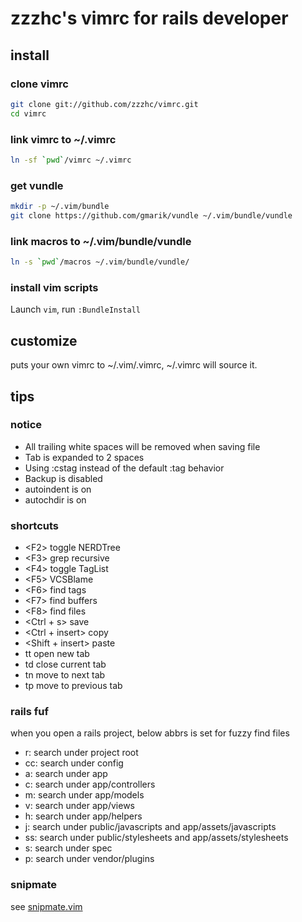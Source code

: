 # zzzhc's vimrc for rails developer

## install

### clone vimrc

``` sh
git clone git://github.com/zzzhc/vimrc.git
cd vimrc
```

### link vimrc to ~/.vimrc

``` sh
ln -sf `pwd`/vimrc ~/.vimrc
```

### get vundle

``` sh
mkdir -p ~/.vim/bundle
git clone https://github.com/gmarik/vundle ~/.vim/bundle/vundle
```

### link macros to ~/.vim/bundle/vundle

``` sh
ln -s `pwd`/macros ~/.vim/bundle/vundle/
```

### install vim scripts

Launch `vim`, run `:BundleInstall`

## customize

puts your own vimrc to ~/.vim/.vimrc, ~/.vimrc will source it.

## tips

### notice

* All trailing white spaces will be removed when saving file
* Tab is expanded to 2 spaces
* Using :cstag instead of the default :tag behavior
* Backup is disabled
* autoindent is on
* autochdir is on

### shortcuts

* \<F2> toggle NERDTree
* \<F3> grep recursive
* \<F4> toggle TagList
* \<F5> VCSBlame
* \<F6> find tags
* \<F7> find buffers
* \<F8> find files
* \<Ctrl + s> save
* \<Ctrl + insert> copy
* \<Shift + insert> paste
* tt open new tab
* td close current tab
* tn move to next tab
* tp move to previous tab

### rails fuf

when you open a rails project, below abbrs is set for fuzzy find files

* r: search under project root
* cc: search under config
* a: search under app
* c: search under app/controllers
* m: search under app/models
* v: search under app/views
* h: search under app/helpers
* j: search under public/javascripts and app/assets/javascripts
* ss: search under public/stylesheets and app/assets/stylesheets
* s: search under spec
* p: search under vendor/plugins

### snipmate

see [snipmate.vim](https://github.com/msanders/snipmate.vim)

